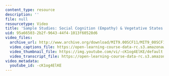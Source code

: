 ```yaml
---
content_type: resource
description: ''
file: null
resourcetype: Video
title: 'Sample Studies: Social Cognition (Empathy) & Vegetative States'
uid: 95a66503-2b2f-9643-44f4-1013f60528d6
video_files:
  archive_url: http://www.archive.org/download/MIT9.00SCF11/MIT9_00SCF11_lec04_300k.mp4
  video_captions_file: https://open-learning-course-data-rc.s3.amazonaws.com/9-00sc-introduction-to-psychology-fall-2011/59d83dd6d9a251de8a815e0517b0650d_-cK1og4ElKE.vtt
  video_thumbnail_file: https://img.youtube.com/vi/-cK1og4ElKE/default.jpg
  video_transcript_file: https://open-learning-course-data-rc.s3.amazonaws.com/9-00sc-introduction-to-psychology-fall-2011/9e2ca115a1e56c4547cd38a8547a5c93_-cK1og4ElKE.pdf
video_metadata:
  youtube_id: -cK1og4ElKE
---
```

